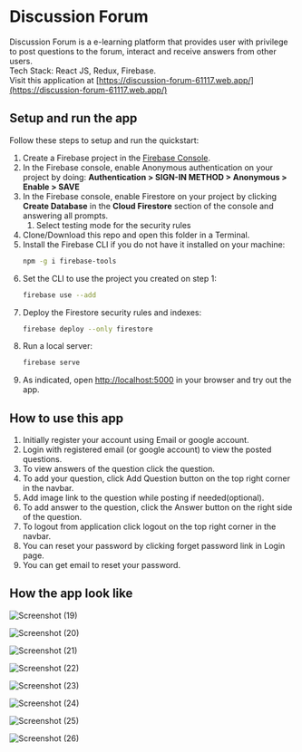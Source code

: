 # Discussion Forum

Discussion Forum is a e-learning platform that provides user with privilege to post questions to the forum, interact and receive answers from other users.  
Tech Stack: React JS, Redux, Firebase.  
Visit this application at [https://discussion-forum-61117.web.app/](https://discussion-forum-61117.web.app/)

## Setup and run the app

Follow these steps to setup and run the quickstart:

 1. Create a Firebase project in the [Firebase Console](https://console.firebase.google.com).
 2.  In the Firebase console, enable Anonymous authentication on your project by doing: **Authentication > SIGN-IN METHOD > Anonymous > Enable > SAVE**
 3. In the Firebase console, enable Firestore on your project by clicking **Create Database** in the **Cloud Firestore** section of the console and answering all prompts.
     1. Select testing mode for the security rules
 4. Clone/Download this repo and open this folder in a Terminal.
 5. Install the Firebase CLI if you do not have it installed on your machine:
    ```bash
    npm -g i firebase-tools
    ```
 1. Set the CLI to use the project you created on step 1:
    ```bash
    firebase use --add
    ```
 1. Deploy the Firestore security rules and indexes:
    ```bash
    firebase deploy --only firestore
    ```
 1. Run a local server:
    ```bash
    firebase serve
    ```
 1. As indicated, open [http://localhost:5000](http://localhost:5000) in your browser and try out the app.
 
 ## How to use this app
 1. Initially register your account using Email or google account.
 2. Login with registered email (or google account) to view the posted questions.
 3. To view answers of the question click the question.
 4. To add your question, click Add Question button on the top right corner in the navbar.
 5. Add image link to the question while posting if needed(optional).
 6. To add answer to the question, click the Answer button on the right side of the question.
 7. To logout from application click logout on the top right corner in the navbar.
 8. You can reset your password by clicking forget password link in Login page.
 9. You can get email to reset your password.

## How the app look like

  ![Screenshot (19)](https://user-images.githubusercontent.com/49742736/122638265-d64d3c80-d110-11eb-9e79-6015aface7e8.png)

  ![Screenshot (20)](https://user-images.githubusercontent.com/49742736/122638267-d77e6980-d110-11eb-9a12-496b351fc20b.png)
  
  ![Screenshot (21)](https://user-images.githubusercontent.com/49742736/122638269-da795a00-d110-11eb-956b-519ed7f4eb43.png)
  
  ![Screenshot (22)](https://user-images.githubusercontent.com/49742736/122638283-ec5afd00-d110-11eb-960c-9b957213799b.png)
  
  ![Screenshot (23)](https://user-images.githubusercontent.com/49742736/122638242-b87fd780-d110-11eb-9f08-e19f88002b19.png)
  
  ![Screenshot (24)](https://user-images.githubusercontent.com/49742736/122638251-c170a900-d110-11eb-9576-8ea0635afd04.png)
  
  ![Screenshot (25)](https://user-images.githubusercontent.com/49742736/122638255-c6cdf380-d110-11eb-9b62-c43af7bfd01a.png)
  
  ![Screenshot (26)](https://user-images.githubusercontent.com/49742736/122638263-d51c0f80-d110-11eb-84f8-5be333887a30.png)
  
